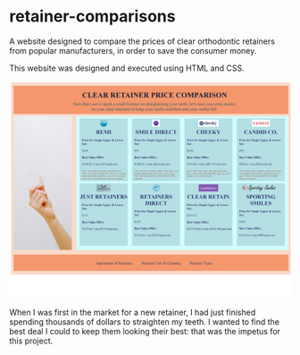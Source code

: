 # retainer-comparisons
A website designed to compare the prices of clear orthodontic retainers from popular manufacturers, in order to save the consumer money.

This website was designed and executed using HTML and CSS.

![](https://github.com/EmilyMabie/retainer-comparisons/blob/main/Clear%20Retainer%20Price%20Comparison-page-001.jpg)


When I was first in the market for a new retainer, I had just finished spending thousands of dollars to straighten my teeth. I wanted to find the best deal I could to keep them looking their best: that was the impetus for this project.

